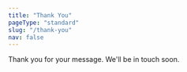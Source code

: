 ```yaml
---
title: "Thank You"
pageType: "standard"
slug: "/thank-you"
nav: false
---
```

Thank you for your message. We'll be in touch soon.